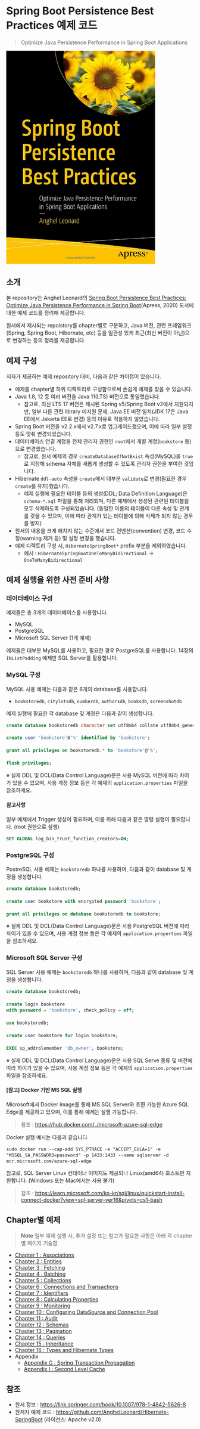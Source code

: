 # Spring Boot Persistence Best Practices 예제 코드
> Optimize Java Persistence Performance in Spring Boot Applications

<img src="./images/cover.jpg" alt="Cover Image" width="400"/>


## 소개
본 repository는 Anghel Leonard의 [Spring Boot Persistence Best Practices: Optimize Java Persistence Performance in Spring Boot](https://www.amazon.com/Spring-Boot-Persistence-Best-Practices/dp/1484256255)(Apress, 2020) 도서에 대한 예제 코드를 정리해 제공합니다.

원서에서 제시되는 repoistory를 chapter별로 구분하고, Java 버전, 관련 프레임워크(Spring, Spring Boot, Hibernate, etc) 등을 일관성 있게 최근(최신 버전이 아닌)으로 변경하는 등의 정리를 제공합니다.


## 예제 구성
저자가 제공하는 예제 repository 대비, 다음과 같은 차이점이 있습니다.
- 예제를 chapter별 하위 디렉토리로 구성함으로써 손쉽게 예제를 찾을 수 있습니다.
- Java 1.8, 12 등 여러 버전을 Java 11(LTS) 버전으로 통일했습니다. 
    - 참고로, 최신 LTS 17 버전은 제시된 Spring v5/Spring Boot v2에서 지원되지만, 일부 다른 관련 library 미지원 문제, Java EE 버전 일치(JDK 17은 Java EE에서 Jakarta EE로 변경) 등의 이유로 적용하지 않았습니다.
- Spring Boot 버전을 v2.2.x에서 v2.7.x로 업그레이드했으며, 이에 따라 일부 설정 등도 맞춰 변경되었습니다.
- 데이터베이스 연결 계정을 전체 관리자 권한인 `root`에서 개별 계정(`bookstore` 등)으로 변경했습니다.
    - 참고로, 원서 예제의 경우 `createDatabaseIfNotExist` 속성(MySQL)을 `true`로 지정해 schema 자체를 새롭게 생성할 수 있도록 관리자 권한을 부여한 것입니다.
- Hibernate `ddl-auto` 속성을 `create`에서 대부분 `validate`로 변경(필요한 경우 `create`를 유지)했습니다.
    - 예제 실행에 필요한 테이블 등의 생성(DDL; Data Definition Language)은 `schema-*.sql` 파일을 통해 처리되며, 다른 예제에서 생성된 관련된 테이블을 모두 삭제하도록 구성되었습니다. (동일한 이름의 테이블이 다른 속성 및 관계를 갖을 수 있으며, 이에 따라 관계가 있는 테이블에 의해 삭제가 되지 않는 경우를 방지) 
- 원서의 내용을 크게 해치지 않는 수준에서 코드 컨벤션(convention) 변경, 코드 수정(warning 제거 등) 및 설정 변경을 했습니다.
- 예제 디렉토리 구성 시, `HibernateSpringBoot*` prefix 부분을 제외하였습니다.
    - 예시 : `HibernateSpringBootOneToManyBidirectional` -> `OneToManyBidirectional`


## 예제 실행을 위한 사전 준비 사항
### 데이터베이스 구성
예제들은 총 3개의 데이터베이스를 사용합니다.
- MySQL
- PostgreSQL
- Microsoft SQL Server (1개 예제)

예제들은 대부분 MySQL를 사용하고, 필요한 경우 PostgreSQL를 사용합니다. 14장의 `INListPadding` 예제만 SQL Server를 활용합니다.

### MySQL 구성
MySQL 사용 예제는 다음과 같은 6개의 database를 사용합니다.
- `bookstoredb`, `citylotsdb`, `numberdb`, `authorsdb`, `booksdb`, `screenshotdb`

예제 실행에 필요한 각 database 및 계정은 다음과 같이 생성합니다.
```sql
create database bookstoredb character set utf8mb4 collate utf8mb4_general_ci;

create user 'bookstore'@'%' identified by 'bookstore';

grant all privileges on bookstoredb.* to 'bookstore'@'%';

flush privileges;
```
※ 실제 DDL 및 DCL(Data Control Language)문은 사용 MySQL 버전에 따라 차이가 있을 수 있으며, 사용 계정 정보 등은 각 예제의 `application.properties` 파일을 참조하세요.

#### 참고사항
일부 예제에서 Trigger 생성이 필요하며, 이를 위해 다음과 같은 명령 실행이 필요합니다. (root 권한으로 실행)

```sql
SET GLOBAL log_bin_trust_function_creators=ON;
```

### PostgreSQL 구성
PostreSQL 사용 예제는 `bookstoredb` 하나를 사용하며, 다음과 같이 database 및 계정을 생성합니다.

```sql
create database bookstoredb;

create user bookstore with encrypted password 'bookstore';

grant all privileges on database bookstoredb to bookstore;
```
※ 실제 DDL 및 DCL(Data Control Language)문은 사용 PostgreSQL 버전에 따라 차이가 있을 수 있으며, 사용 계정 정보 등은 각 예제의 `application.properties` 파일을 참조하세요.

### Microsoft SQL Server 구성
SQL Server 사용 예제는 `bookstoredb` 하나를 사용하며, 다음과 같이 database 및 계정을 생성합니다.
```sql
create database bookstoredb;

create login bookstore
with password = 'bookstore', check_policy = off;

use bookstoredb;

create user bookstore for login bookstore;

EXEC sp_addrolemember 'db_owner', bookstore;
```
※ 실제 DDL 및 DCL(Data Control Language)문은 사용 SQL Serve 종류 및 버전에 따라 차이가 있을 수 있으며, 사용 계정 정보 등은 각 예제의 `application.properties` 파일을 참조하세요.

#### [참고] Docker 기반 MS SQL 실행
Microsoft에서 Docker image를 통해 MS SQL Server와 호환 가능한 Azure SQL Edge를 제공하고 있으며, 이를 통해 예제는 실행 가능합니다.  
> 참조 : https://hub.docker.com/_/microsoft-azure-sql-edge  

Docker 실행 예시는 다음과 같습니다.
```shell
sudo docker run --cap-add SYS_PTRACE -e "ACCEPT_EULA=1" -e "MSSQL_SA_PASSWORD=password" -p 1433:1433 --name sqlserver -d mcr.microsoft.com/azure-sql-edge
```

참고로, SQL Server Linux 컨테이너 이미지도 제공되나 Linux(amd64) 호스트만 지원합니다. (Windows 또는 Mac에서는 사용 불가)
> 참조 : https://learn.microsoft.com/ko-kr/sql/linux/quickstart-install-connect-docker?view=sql-server-ver16&pivots=cs1-bash

## Chapter별 예제
> **Note** 일부 예제 실행 시, 추가 설정 또는 참고가 필요한 사항은 아래 각 chapter별 페이지 기술함 

- [Chapter 1 : Associations](chapter1/README.md)
- [Chapter 2 : Entities](chapter2/README.md)
- [Chapter 3 : Fetching](chapter3/README.md)
- [Chapter 4 : Batching](chapter4/README.md)
- [Chapter 5 : Collections](chapter5/README.md)
- [Chapter 6 : Connections and Transactions](chapter6/README.md)
- [Chapter 7 : Identifiers](chapter7/README.md)
- [Chapter 8 : Calculating Properties](chapter8/README.md)
- [Chapter 9 : Monitoring](chapter9/README.md)
- [Chapter 10 : Configuring DataSource and Connection Pool](chapter10/README.md)
- [Chapter 11 : Audit](chapter11/README.md)
- [Chapter 12 : Schemas](chapter12/README.md)
- [Chapter 13 : Pagination](chapter13/README.md)
- [Chapter 14 : Queries](chapter14/README.md)
- [Chapter 15 : Inheritance](chapter15/README.md)
- [Chapter 16 : Types and Hibernate Types](chapter16/README.md)
- Appendix
    - [Appendix G : Spring Transaction Propagation](appendix/TransactionPropagation/README.md)
    - [Appendix I : Second Level Cache](appendix/SecondLevelCache/README.md)

## 참조
- 원서 정보 : https://link.springer.com/book/10.1007/978-1-4842-5626-8
- 원저자 예제 코드 : https://github.com/AnghelLeonard/Hibernate-SpringBoot (라이선스: Apache v2.0)
